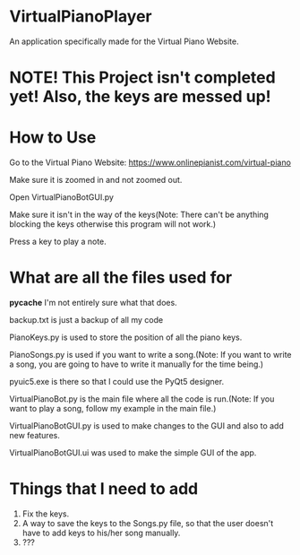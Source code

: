 # VirtualPianoPlayer
An application specifically made for the Virtual Piano Website.

# NOTE! This Project isn't completed yet! Also, the keys are messed up!

# How to Use
Go to the Virtual Piano Website: https://www.onlinepianist.com/virtual-piano

Make sure it is zoomed in and not zoomed out.

Open VirtualPianoBotGUI.py

Make sure it isn't in the way of the keys(Note: There can't be anything blocking the keys otherwise this program will not work.)

Press a key to play a note.

# What are all the files used for
__pycache__ I'm not entirely sure what that does. 

backup.txt is just a backup of all my code

PianoKeys.py is used to store the position of all the piano keys.

PianoSongs.py is used if you want to write a song.(Note: If you want to write a song, you are going to have to write it manually for the time being.)

pyuic5.exe is there so that I could use the PyQt5 designer.

VirtualPianoBot.py is the main file where all the code is run.(Note: If you want to play a song, follow my example in the main file.)

VirtualPianoBotGUI.py is used to make changes to the GUI and also to add new features.

VirtualPianoBotGUI.ui was used to make the simple GUI of the app.

# Things that I need to add

1. Fix the keys.
2. A way to save the keys to the Songs.py file, so that the user doesn't have to add keys to his/her song manually. 
3. ???
